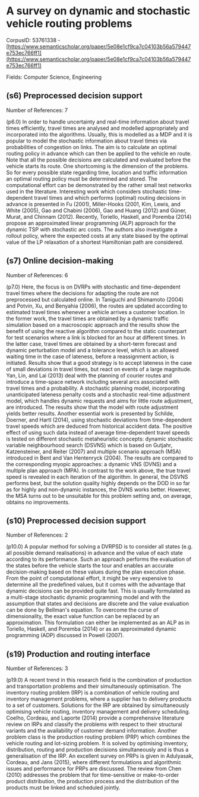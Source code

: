 # A survey on dynamic and stochastic vehicle routing problems

CorpusID: 53761338 - [https://www.semanticscholar.org/paper/5e08e1cf9ca7c04103b56a579447e753ec766ff1](https://www.semanticscholar.org/paper/5e08e1cf9ca7c04103b56a579447e753ec766ff1)

Fields: Computer Science, Engineering

## (s6) Preprocessed decision support
Number of References: 7

(p6.0) In order to handle uncertainty and real-time information about travel times efficiently, travel times are analysed and modelled appropriately and incorporated into the algorithms. Usually, this is modelled as a MDP and it is popular to model the stochastic information about travel times via probabilities of congestion on links. The aim is to calculate an optimal routing policy in advance which can then be applied to the vehicle en route. Note that all the possible decisions are calculated and evaluated before the vehicle starts its route. One shortcoming is the dimension of the problems. So for every possible state regarding time, location and traffic information an optimal routing policy must be determined and stored. The computational effort can be demonstrated by the rather small test networks used in the literature. Interesting work which considers stochastic time-dependent travel times and which performs (optimal) routing decisions in advance is presented in Fu (2001), Miller-Hooks (2001, Kim, Lewis, and White (2005), Gao and Chabini (2006), Gao and Huang (2012) and Güner, Murat, and Chinnam (2012). Recently, Toriello, Haskell, and Poremba (2014) propose an approximated linear programming (ALP) approach for the dynamic TSP with stochastic arc costs. The authors also investigate a rollout policy, where the expected costs at any state biased by the optimal value of the LP relaxation of a shortest Hamiltonian path are considered.
## (s7) Online decision-making
Number of References: 6

(p7.0) Here, the focus is on DVRPs with stochastic and time-dependent travel times where the decisions for adapting the route are not preprocessed but calculated online. In Taniguchi and Shimamoto (2004) and Potvin, Xu, and Benyahia (2006), the routes are updated according to estimated travel times whenever a vehicle arrives a customer location. In the former work, the travel times are obtained by a dynamic traffic simulation based on a macroscopic approach and the results show the benefit of using the reactive algorithm compared to the static counterpart for test scenarios where a link is blocked for an hour at different times. In the latter case, travel times are obtained by a short-term forecast and dynamic perturbation model and a tolerance level, which is an allowed waiting time in the case of lateness, before a reassignment action, is initiated. Results show that a good strategy is to accept lateness in the case of small deviations in travel times, but react on events of a large magnitude. Yan, Lin, and Lai (2013) deal with the planning of courier routes and introduce a time-space network including several arcs associated with travel times and a probability. A stochastic planning model, incorporating unanticipated lateness penalty costs and a stochastic real-time adjustment model, which handles dynamic requests and aims for little route adjustment, are introduced. The results show that the model with route adjustment yields better results. Another essential work is presented by Schilde, Doerner, and Hartl (2014), using stochastic deviations from time-dependent travel speeds which are deduced from historical accident data. The positive effect of using such data instead of average time-dependent travel speeds is tested on different stochastic metaheuristic concepts: dynamic stochastic variable neighbourhood search (DSVNS) which is based on Gutjahr, Katzensteiner, and Reiter (2007) and multiple scenario approach (MSA) introduced in Bent and Van Hentenryck (2004). The results are compared to the corresponding myopic approaches: a dynamic VNS (DVNS) and a multiple plan approach (MPA). In contrast to the work above, the true travel speed is revealed in each iteration of the algorithm. In general, the DSVNS performs best, but the solution quality highly depends on the DOD in so far as for highly and non-dynamic instances, the DVNS works better. However, the MSA turns out to be unsuitable for this problem setting and, on average, obtains no improvements.
## (s10) Preprocessed decision support
Number of References: 2

(p10.0) A popular method for solving a DVRPSD is to consider all states (e.g. all possible demand realisations) in advance and the value of each state according to its performance. Such an approach performs the evaluation of the states before the vehicle starts the tour and enables an accurate decision-making based on these values during the plan execution phase. From the point of computational effort, it might be very expensive to determine all the predefined values, but it comes with the advantage that dynamic decisions can be provided quite fast. This is usually formulated as a multi-stage stochastic dynamic programming model and with the assumption that states and decisions are discrete and the value evaluation can be done by Bellman's equation. To overcome the curse of dimensionality, the exact value function can be replaced by an approximation. This formulation can either be implemented as an ALP as in Toriello, Haskell, and Poremba (2014) or as an approximated dynamic programming (ADP) discussed in Powell (2007).
## (s19) Production and routing interface
Number of References: 3

(p19.0) A recent trend in this research field is the combination of production and transportation problems and their simultaneously optimisation. The inventory routing problem (IRP) is a combination of vehicle routing and inventory management problems, where a supplier has to delivery products to a set of customers. Solutions for the IRP are obtained by simultaneously optimising vehicle routing, inventory management and delivery scheduling. Coelho, Cordeau, and Laporte (2014) provide a comprehensive literature review on IRPs and classify the problems with respect to their structural variants and the availability of customer demand information. Another problem class is the production routing problem (PRP) which combines the vehicle routing and lot-sizing problem. It is solved by optimising inventory, distribution, routing and production decisions simultaneously and is thus a generalisation of the IRP. An excellent survey on PRPs is given in Adulyasak, Cordeau, and Jans (2015), where different formulations and algorithmic issues and performance for PRPs are discussed. The review from Chen (2010) addresses the problem that for time-sensitive or make-to-order product distribution, the production process and the distribution of the products must be linked and scheduled jointly.
